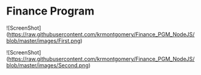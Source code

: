 # Finance Program

![ScreenShot] (https://raw.githubusercontent.com/krmontgomery/Finance_PGM_NodeJS/blob/master/images/First.png)

![ScreenShot] (https://raw.githubusercontent.com/krmontgomery/Finance_PGM_NodeJS/blob/master/images/Second.png)